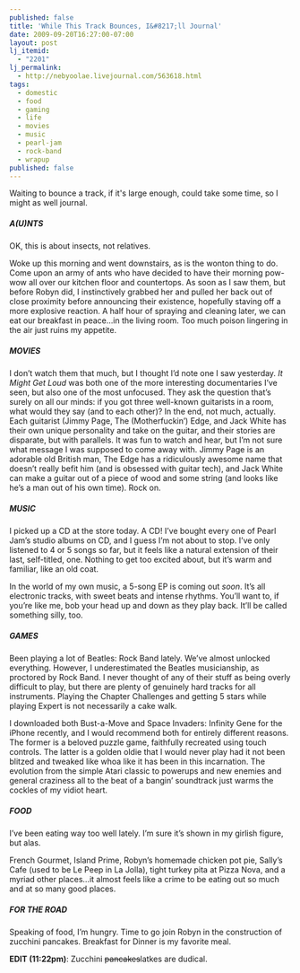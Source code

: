 ```yaml
---
published: false
title: 'While This Track Bounces, I&#8217;ll Journal'
date: 2009-09-20T16:27:00-07:00
layout: post
lj_itemid:
  - "2201"
lj_permalink:
  - http://nebyoolae.livejournal.com/563618.html
tags:
  - domestic
  - food
  - gaming
  - life
  - movies
  - music
  - pearl-jam
  - rock-band
  - wrapup
published: false
---
```

Waiting to bounce a track, if it's large enough, could take some time, so I might as well journal.

<!--more-->

##### A(U)NTS

OK, this is about insects, not relatives.

Woke up this morning and went downstairs, as is the wonton thing to do. Come upon an army of ants who have decided to have their morning pow-wow all over our kitchen floor and countertops. As soon as I saw them, but before Robyn did, I instinctively grabbed her and pulled her back out of close proximity before announcing their existence, hopefully staving off a more explosive reaction. A half hour of spraying and cleaning later, we can eat our breakfast in peace&#8230;in the living room. Too much poison lingering in the air just ruins my appetite.

##### MOVIES

I don&#8217;t watch them that much, but I thought I&#8217;d note one I saw yesterday. _It Might Get Loud_ was both one of the more interesting documentaries I&#8217;ve seen, but also one of the most unfocused. They ask the question that&#8217;s surely on all our minds: if you got three well-known guitarists in a room, what would they say (and to each other)? In the end, not much, actually. Each guitarist (Jimmy Page, The (Motherfuckin&#8217;) Edge, and Jack White has their own unique personality and take on the guitar, and their stories are disparate, but with parallels. It was fun to watch and hear, but I&#8217;m not sure what message I was supposed to come away with. Jimmy Page is an adorable old British man, The Edge has a ridiculously awesome name that doesn&#8217;t really befit him (and is obsessed with guitar tech), and Jack White can make a guitar out of a piece of wood and some string (and looks like he&#8217;s a man out of his own time). Rock on.

##### MUSIC

I picked up a CD at the store today. A CD! I&#8217;ve bought every one of Pearl Jam&#8217;s studio albums on CD, and I guess I&#8217;m not about to stop. I&#8217;ve only listened to 4 or 5 songs so far, but it feels like a natural extension of their last, self-titled, one. Nothing to get too excited about, but it&#8217;s warm and familiar, like an old coat.

In the world of my own music, a 5-song EP is coming out _soon_. It&#8217;s all electronic tracks, with sweet beats and intense rhythms. You&#8217;ll want to, if you&#8217;re like me, bob your head up and down as they play back. It&#8217;ll be called something silly, too.

##### GAMES

Been playing a lot of Beatles: Rock Band lately. We&#8217;ve almost unlocked everything. However, I underestimated the Beatles musicianship, as proctored by Rock Band. I never thought of any of their stuff as being overly difficult to play, but there are plenty of genuinely hard tracks for all instruments. Playing the Chapter Challenges and getting 5 stars while playing Expert is not necessarily a cake walk.

I downloaded both Bust-a-Move and Space Invaders: Infinity Gene for the iPhone recently, and I would recommend both for entirely different reasons. The former is a beloved puzzle game, faithfully recreated using touch controls. The latter is a golden oldie that I would never play had it not been blitzed and tweaked like whoa like it has been in this incarnation. The evolution from the simple Atari classic to powerups and new enemies and general craziness all to the beat of a bangin&#8217; soundtrack just warms the cockles of my vidiot heart.

##### FOOD

I&#8217;ve been eating way too well lately. I&#8217;m sure it&#8217;s shown in my girlish figure, but alas.

French Gourmet, Island Prime, Robyn&#8217;s homemade chicken pot pie, Sally&#8217;s Cafe (used to be Le Peep in La Jolla), tight turkey pita at Pizza Nova, and a myriad other places&#8230;it almost feels like a crime to be eating out so much and at so many good places.

##### FOR THE ROAD

Speaking of food, I&#8217;m hungry. Time to go join Robyn in the construction of zucchini pancakes. Breakfast for Dinner is my favorite meal.

**EDIT (11:22pm)**: Zucchini <strike>pancakes</strike>latkes are dudical.
